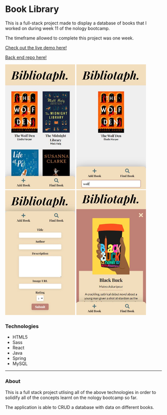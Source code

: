 # Book Library

This is a full-stack project made to display a database of books that I worked on during week 11 of the nology bootcamp.

The timeframe allowed to complete this project was one week.

[Check out the live demo here!](https://jasenscode.github.io/books/)

[Back end repo here!](https://github.com/jasenscode/books-java-spring)

<div>
<img src="https://github.com/jasenscode/books/blob/main/src/assets/images/books.JPG?raw=true" height="400">
<img src="https://github.com/jasenscode/books/blob/main/src/assets/images/books-find.JPG?raw=true" height="400">
<img src="https://github.com/jasenscode/books/blob/main/src/assets/images/books-add.JPG?raw=true" height="400">
<img src="https://github.com/jasenscode/books/blob/main/src/assets/images/books-zoom.JPG?raw=true" height="400">
</div>

### Technologies

- HTML5
- Sass
- React
- Java
- Spring
- MySQL
_____
### About

This is a full stack project utlising all of the above technologies in order to solidify all of the concepts learnt on the nology bootcamp so far.

The application is able to CRUD a database with data on different books.
